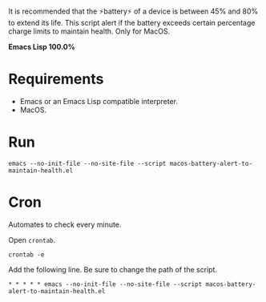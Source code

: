 It is recommended that the ⚡️battery⚡️ of a device is between 45% and 80% to extend its life. This script alert if the battery exceeds certain percentage charge limits to maintain health. Only for MacOS.

**Emacs Lisp 100.0%**

# Requirements

- Emacs or an Emacs Lisp compatible interpreter.
- MacOS.

# Run

``` shell
emacs --no-init-file --no-site-file --script macos-battery-alert-to-maintain-health.el
```

# Cron

Automates to check every minute.

Open `crontab`.

``` shell
crontab -e
```

Add the following line. Be sure to change the path of the script.

``` shell
* * * * * emacs --no-init-file --no-site-file --script macos-battery-alert-to-maintain-health.el
```

